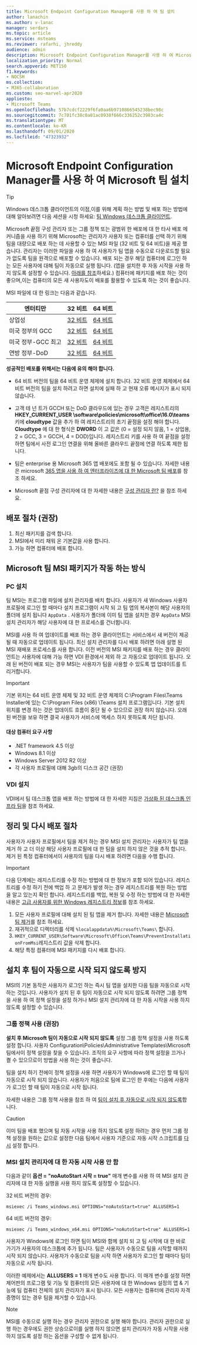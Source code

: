 ```yaml
---
title: Microsoft Endpoint Configuration Manager를 사용 하 여 팀 설치
author: lanachin
ms.author: v-lanac
manager: serdars
ms.topic: article
ms.service: msteams
ms.reviewer: rafarhi, jhreddy
audience: admin
description: Microsoft Endpoint Configuration Manager를 사용 하 여 Microsoft 팀을 일괄적으로 배포 하 여 사용자 또는 컴퓨터를 선택 합니다.
localization_priority: Normal
search.appverid: MET150
f1.keywords:
- NOCSH
ms.collection:
- M365-collaboration
ms.custom: seo-marvel-apr2020
appliesto:
- Microsoft Teams
ms.openlocfilehash: 57b7cdcf2229f6fa0aa6b9710866545238bec98c
ms.sourcegitcommit: 7c701fc38c8a81ac0938f666c336252c3983ca4c
ms.translationtype: MT
ms.contentlocale: ko-KR
ms.lasthandoff: 09/01/2020
ms.locfileid: "47323932"
---
```

# <a name="install-microsoft-teams-using-microsoft-endpoint-configuration-manager"></a>Microsoft Endpoint Configuration Manager를 사용 하 여 Microsoft 팀 설치

> [!Tip]
> Windows 데스크톱 클라이언트의 이점,이를 위해 계획 하는 방법 및 배포 하는 방법에 대해 알아보려면 다음 세션을 시청 하세요: [팀 Windows 데스크톱 클라이언트](https://aka.ms/teams-clients).

Microsoft 끝점 구성 관리자 또는 그룹 정책 또는 광범위 한 배포에 대 한 타사 배포 메커니즘을 사용 하기 위해 Microsoft는 관리자가 사용자 또는 컴퓨터를 선택 하기 위해 팀을 대량으로 배포 하는 데 사용할 수 있는 MSI 파일 (32 비트 및 64 비트)을 제공 했습니다. 관리자는 이러한 파일을 사용 하 여 사용자가 팀 앱을 수동으로 다운로드할 필요가 없도록 팀을 원격으로 배포할 수 있습니다. 배포 되는 경우 해당 컴퓨터에 로그인 하는 모든 사용자에 대해 팀이 자동으로 실행 됩니다. (앱을 설치한 후 자동 시작을 사용 하지 않도록 설정할 수 있습니다. [아래를 참조](#disable-auto-launch-for-the-msi-installer)하세요.) 컴퓨터에 패키지를 배포 하는 것이 좋으며,이는 컴퓨터의 모든 새 사용자도이 배포를 활용할 수 있도록 하는 것이 좋습니다.

MSI 파일에 대 한 링크는 다음과 같습니다.

|엔터티만  |32 비트      |64 비트      |
|---------|---------|---------|
|상업성     | [32 비트](https://teams.microsoft.com/downloads/desktopurl?env=production&plat=windows&managedInstaller=true&download=true)        | [64 비트](https://teams.microsoft.com/downloads/desktopurl?env=production&plat=windows&arch=x64&managedInstaller=true&download=true)       |
|미국 정부의 GCC     | [32 비트](https://teams.microsoft.com/downloads/desktopurl?env=production&plat=windows&managedInstaller=true&ring=general_gcc&download=true)       | [64 비트](https://teams.microsoft.com/downloads/desktopurl?env=production&plat=windows&arch=x64&managedInstaller=true&ring=general_gcc&download=true)        |
|미국 정부-GCC 최고    | [32 비트](https://gov.teams.microsoft.us/downloads/desktopurl?env=production&plat=windows&managedInstaller=true&download=true)         | [64 비트](https://gov.teams.microsoft.us/downloads/desktopurl?env=production&plat=windows&arch=x64&managedInstaller=true&download=true)        |
|연방 정부-DoD     | [32 비트](https://dod.teams.microsoft.us/downloads/desktopurl?env=production&plat=windows&managedInstaller=true&download=true)        | [64 비트](https://dod.teams.microsoft.us/downloads/desktopurl?env=production&plat=windows&arch=x64&managedInstaller=true&download=true)        |

**성공적인 배포를 위해서는 다음에 유의 해야 합니다.**

- 64 비트 버전의 팀을 64 비트 운영 체제에 설치 합니다. 32 비트 운영 체제에서 64 비트 버전의 팀을 설치 하려고 하면 설치에 실패 하 고 현재 오류 메시지가 표시 되지 않습니다.

- 고객 테 넌 트가 GCCH 또는 DoD 클라우드에 있는 경우 고객은 레지스트리의 **HKEY_CURRENT_USER \software\policies\microsoft\office\16.0\teams** 키에 **cloudtype** 값을 추가 하 여 레지스트리의 초기 끝점을 설정 해야 합니다. **Cloudtype** 에 대 한 형식은 **DWORD** 이 고 값은 (0 = 설정 되지 않음, 1 = 상업용, 2 = GCC, 3 = GCCH, 4 = DOD)입니다. 레지스트리 키를 사용 하 여 끝점을 설정 하면 팀에서 사전 로그인 연결을 위해 올바른 클라우드 끝점에 연결 하도록 제한 됩니다.

- 팀은 enterprise 용 Microsoft 365 앱 배포에도 포함 될 수 있습니다. 자세한 내용은 microsoft [365 앱을 사용 하 여 엔터프라이즈에 대 한 Microsoft 팀 배포](https://docs.microsoft.com/deployoffice/teams-install)를 참조 하세요.

- Microsoft 끝점 구성 관리자에 대 한 자세한 내용은 [구성 관리자 란?](https://docs.microsoft.com/configmgr/core/understand/introduction) 을 참조 하세요.

## <a name="deployment-procedure-recommended"></a>배포 절차 (권장)

1. 최신 패키지를 검색 합니다.
2. MSI에서 미리 채워 온 기본값을 사용 합니다.
3. 가능 하면 컴퓨터에 배포 합니다.

## <a name="how-the-microsoft-teams-msi-package-works"></a>Microsoft 팀 MSI 패키지가 작동 하는 방식

### <a name="pc-installation"></a>PC 설치

팀 MSI는 프로그램 파일에 설치 관리자를 배치 합니다. 사용자가 새 Windows 사용자 프로필에 로그인 할 때마다 설치 프로그램이 시작 되 고 팀 앱의 복사본이 해당 사용자의 폴더에 설치 됩니다 `AppData` . 사용자가 폴더에 이미 팀 앱을 설치한 경우 `AppData` MSI 설치 관리자가 해당 사용자에 대 한 프로세스를 건너뜁니다.

MSI를 사용 하 여 업데이트를 배포 하는 경우 클라이언트는 서비스에서 새 버전이 제공 될 때 자동으로 업데이트 됩니다. 최신 설치 관리자를 다시 배포 하려면 아래 설명 된 MSI 재배포 프로세스를 사용 합니다. 이전 버전의 MSI 패키지를 배포 하는 경우 클라이언트는 사용자에 대해 가능 하면 VDI 환경에서 제외 하 고 자동으로 업데이트 됩니다. 오래 된 버전이 배포 되는 경우 MSI는 사용자가 팀을 사용할 수 있도록 앱 업데이트를 트리거합니다.

> [!IMPORTANT]
> 기본 위치는 64 비트 운영 체제 및 32 비트 운영 체제의 C:\Program Files\Teams Installer에 있는 C:\Program Files (x86) \Teams 설치 프로그램입니다.
> 기본 설치 위치를 변경 하는 것은 업데이트 흐름이 중단 될 수 있으므로 권장 하지 않습니다. 오래 된 버전을 보유 하면 결국 사용자가 서비스에 액세스 하지 못하도록 차단 됩니다.

#### <a name="target-computer-requirements"></a>대상 컴퓨터 요구 사항

- .NET framework 4.5 이상
- Windows 8.1 이상
- Windows Server 2012 R2 이상
- 각 사용자 프로필에 대해 3gb의 디스크 공간 (권장)

### <a name="vdi-installation"></a>VDI 설치

VDI에서 팀 데스크톱 앱을 배포 하는 방법에 대 한 자세한 지침은 [가상화 된 데스크톱 인프라 팀](teams-for-vdi.md)을 참조 하세요.

## <a name="clean-up-and-redeployment-procedure"></a>정리 및 다시 배포 절차

사용자가 사용자 프로필에서 팀을 제거 하는 경우 MSI 설치 관리자는 사용자가 팀 앱을 제거 하 고 더 이상 해당 사용자 프로필에 대 한 팀을 설치 하지 않은 것을 추적 합니다. 제거 된 특정 컴퓨터에서이 사용자의 팀을 다시 배포 하려면 다음을 수행 합니다.

> [!IMPORTANT]
> 다음 단계에는 레지스트리를 수정 하는 방법에 대 한 정보가 포함 되어 있습니다. 레지스트리를 수정 하기 전에 백업 하 고 문제가 발생 하는 경우 레지스트리를 복원 하는 방법을 알고 있는지 확인 합니다. 레지스트리를 백업, 복원 및 수정 하는 방법에 대 한 자세한 내용은 [고급 사용자를 위한 Windows 레지스트리 정보](https://support.microsoft.com/help/256986)를 참조 하세요.

1. 모든 사용자 프로필에 대해 설치 된 팀 앱을 제거 합니다. 자세한 내용은 [Microsoft 팀 제거](https://support.office.com/article/uninstall-microsoft-teams-3b159754-3c26-4952-abe7-57d27f5f4c81#ID0EAABAAA=Desktop)를 참조 하세요.
2. 재귀적으로 디렉터리를 삭제 `%localappdata%\Microsoft\Teams\` 합니다.
3. `HKEY_CURRENT_USER\Software\Microsoft\Office\Teams\PreventInstallationFromMsi`레지스트리 값을 삭제 합니다.
4. 해당 특정 컴퓨터에 MSI 패키지를 다시 배포 합니다.

## <a name="prevent-teams-from-starting-automatically-after-installation"></a>설치 후 팀이 자동으로 시작 되지 않도록 방지

MSI의 기본 동작은 사용자가 로그인 하는 즉시 팀 앱을 설치한 다음 팀을 자동으로 시작 하는 것입니다. 사용자가 설치 된 후 팀이 자동으로 시작 되지 않도록 하려면 그룹 정책을 사용 하 여 정책 설정을 설정 하거나 MSI 설치 관리자에 대 한 자동 시작을 사용 하지 않도록 설정할 수 있습니다.

### <a name="use-group-policy-recommended"></a>그룹 정책 사용 (권장)

**설치 후 Microsoft 팀이 자동으로 시작 되지 않도록** 설정 그룹 정책 설정을 사용 하도록 설정 합니다. 사용자 Configuration\Policies\Administrative Templates\Microsoft 팀에서이 정책 설정을 찾을 수 있습니다. 조직의 요구 사항에 따라 정책 설정을 끄거나 켤 수 있으므로이 방법을 사용 하는 것이 좋습니다.

팀을 설치 하기 전에이 정책 설정을 사용 하면 사용자가 Windows에 로그인 할 때 팀이 자동으로 시작 되지 않습니다. 사용자가 처음으로 팀에 로그인 한 후에는 다음에 사용자가 로그인 할 때 팀이 자동으로 시작 됩니다.

자세한 내용은 그룹 정책 사용을 참조 하 여 [팀이 설치 후 자동으로 시작 되지 않도록](https://docs.microsoft.com/deployoffice/teams-install#use-group-policy-to-prevent-microsoft-teams-from-starting-automatically-after-installation)합니다.

> [!CAUTION]
> 이미 팀을 배포 했으며 팀 자동 시작을 사용 하지 않도록 설정 하려는 경우 먼저 그룹 정책 설정을 원하는 값으로 설정한 다음 팀에서 사용자 기준으로 자동 시작 스크립트를 [다시](scripts/powershell-script-teams-reset-autostart.md) 설정 합니다.

### <a name="disable-auto-launch-for-the-msi-installer"></a>MSI 설치 관리자에 대 한 자동 시작 사용 안 함

다음과 같이 **옵션 = "noAutoStart 시작 = true"** 매개 변수를 사용 하 여 MSI 설치 관리자에 대 한 자동 실행을 사용 하지 않도록 설정할 수 있습니다.  

32 비트 버전의 경우:

```console
msiexec /i Teams_windows.msi OPTIONS="noAutoStart=true" ALLUSERS=1
```

64 비트 버전의 경우:

```console
msiexec /i Teams_windows_x64.msi OPTIONS="noAutoStart=true" ALLUSERS=1
```

사용자가 Windows에 로그인 하면 팀이 MSI와 함께 설치 되 고 팀 시작에 대 한 바로 가기가 사용자의 데스크톱에 추가 됩니다. 팀은 사용자가 수동으로 팀을 시작할 때까지 시작 되지 않습니다. 사용자가 수동으로 팀을 시작 하면 사용자가 로그인 할 때마다 팀이 자동으로 시작 됩니다.

이러한 예제에서는 **ALLUSERS = 1** 매개 변수도 사용 합니다. 이 매개 변수를 설정 하면 제어판의 프로그램 및 기능 및 컴퓨터의 모든 사용자에 대 한 Windows 설정의 앱 & 기능에 팀 컴퓨터 전체의 설치 관리자가 표시 됩니다. 모든 사용자는 컴퓨터에 관리자 자격 증명이 있는 경우 팀을 제거할 수 있습니다.

> [!Note]
> MSI를 수동으로 실행 하는 경우 관리자 권한으로 실행 해야 합니다. 관리자 권한으로 실행 하는 경우에도 권한 상승으로이를 실행 하지 않으면 설치 관리자가 자동 시작을 사용 하지 않도록 설정 하는 옵션을 구성할 수 없게 됩니다.
